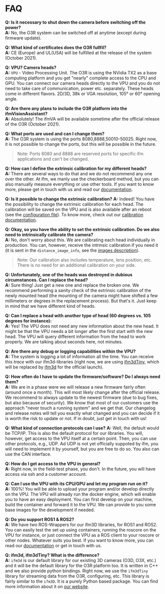 # FAQ

__Q: Is it necessary to shut down the camera before switching off the power?__  
__A:__ No, the O3R system can be switched off at anytime (except during firmware update).  

__Q: What kind of certificates does the O3R fullfil?__  
__A:__ CE (Europe) and UL(USA) will be fulfilled at the release of the system (October 2021).

__Q: VPU? Camera heads?__  
__A:__ `VPU` - Video Processing Unit. The O3R is using the NVidia TX2 as a base computing platform and you get "nearly" complete access to the CPU and GPU. You can connect our camera heads directly to the VPU and you do not need to take care of communication, power etc. separately. These heads come in different flavors. 2D/3D, 38k or VGA resolution, 105° or 60° opening angle. 

__Q: Are there any plans to include the O3R platform into the ifmVisionAssistant?__  
__A:__ Absolutely! The ifmVA will be available sometime after the official release of the O3R (October 2021). 

__Q: What ports are used and can I change them?__  
__A:__ The O3R system is using the ports 8080,8888,50010-50025. Right now, it is not possible to change the ports, but this will be possible in the future.
>Note: Ports 8080 and 8888 are reserved ports for specific ifm applications and can't be changed.

__Q: How can I define the extrinsic calibration for my different heads?__  
__A:__ There are several ways to do that and we do not recommend any one over the other. At ifm, we manly use the checkerboard method, but you can also manually measure everything or use other tools. If you want to know more, please get in touch with us and read our [documentation](INSERT-LINK).

__Q: Is it possible to change the extrinsic calibration?__
__A:__ Indeed! You have the possibility to change the extrinsic calibration for each head. The calibration will be saved on the VPU and is also available after an reboot (see the [configuration file](INSERT-LINK)). To know more, check out our [calibration documentation](INSERT-LINK).

__Q: Okay, so you have the ability to set the extrinsic calibration. Do we also need to intrinsically calibrate the camera?__  
__A:__ No, don't worry about this. We are calibrating each head individually in production. You can, however, receive the intrinsic calibration if you need it (it is sent in the `distance_image_info`, see the [images description](INSERT-LINK)).  
> Note: Our calibration also includes temperature, lens position, etc. There is no need for an additional calibration on your side. 

__Q: Unfortunately, one of the heads was destroyed in dubious circumstances. Can I replace the head?__  
__A:__ Sure thing! Just get a new one and replace the broken one. We recommend performing a sanity check of the extrinsic calibration of the newly mounted head (the mounting of the camera might have shifted a few millimeters or degrees in the replacement process). But that's it. Just keep in mind that we have different kind of heads. 

__Q: Can I replace a head with another type of head (60 degrees vs. 105 degrees for instance):__  
__A:__ Yes! The VPU does not need any new information about the new head. It might be that the VPU needs a bit longer after the first start with the new head. The VPU will query different information from the head to work properly. We are talking about seconds here, not minutes.

__Q: Are there any debug or logging capabilities within the VPU?__  
__A:__ The system is logging a lot of information all the time. You can receive this *trace* with our ifm3d-libraries (right now, we are using [ifm3dTiny](INSERT-LINK), which will be replaced by [ifm3d](INSERT-LINK) for the official launch).

__Q: How often do I have to update the firmware/software? Do I always need them?__  
__A:__ We are in a phase were we will release a new firmware fairly often (around once a month). This will most likely change after the official release. We recommend to always update to the newest firmware (due to bug fixes, but also because of security). We know that most of our customers use the approach "never touch a running system" and we get that. Our changelog and release notes will tell you exactly what changed and you can decide if it is worth the risk to update or not. If in doubt, just get in touch with us!

__Q: What kind of connection protocols can I use?__
__A:__ Well, the default would be TCP/IP. This is also the default protocol for our libraries. You will, however, get access to the VPU itself at a certain point. Then, you can use other protocols, e.g., UDP. Ad UDP is not yet officially suppoted by ifm, you will need to implement it by yourself, but you are free to do so. You also can use the CAN interface.

__Q: How do I get access to the VPU in general?__  
__A:__ Right now, in the field-test phase, you don't. In the future, you will have access via ssh and a customer account. 

__Q: Can I use the VPU with its CPU/GPU and let my program run on it?__  
__A:__ 100%! You will be able to upload your program and/or develop directly on the VPU. The VPU will already run the docker engine, which will enable you to have an easy deployment. You can first develop on your machine, build the container and forward it to the VPU. We can provide to you some base images for the development if needed.

__Q: Do you support ROS1 & ROS2?__  
__A:__ We have two ROS-Wrappers for our ifm3D libraries, for ROS1 and ROS2. You can easily test the set up using containers, running the roscore on the VPU for instance, or just connect the VPU as a ROS client to your roscore or other nodes. Whatever suits you best. If you want to know more, you can read our [documentation](INSERT-LINK) or get in touch with us.

__Q: ifm3d, ifm3dTiny? What is the difference?__  
__A:__ `ifm3d` is our default library for our existing 3D cameras (O3D, O3X, etc.) and it will be the default library for the O3R platform too. It is written in C++ and we also provide python bindings. Right now, we use the `ifm3dTiny` library for streaming data from the O3R, configuring, etc. This library is fairly similar to the `ifm3D`. It is a purely Python based package. You can find more information about it on [our website](https://www.ifm3d.com).


